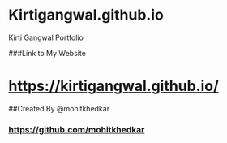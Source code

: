 # Kirtigangwal.github.io
Kirti Gangwal Portfolio


###Link to My Website
# https://kirtigangwal.github.io/
##Created By @mohitkhedkar
### https://github.com/mohitkhedkar
